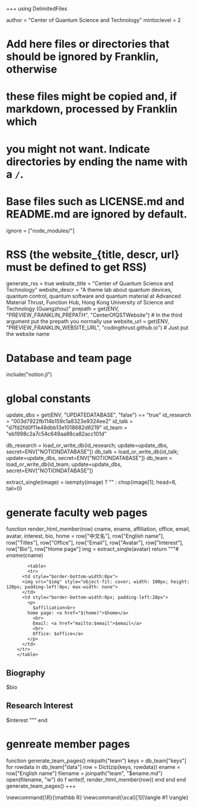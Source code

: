 <!--
Add here global page variables to use throughout your website.
-->
+++
using DelimitedFiles

author = "Center of Quantum Science and Technology"
mintoclevel = 2

# Add here files or directories that should be ignored by Franklin, otherwise
# these files might be copied and, if markdown, processed by Franklin which
# you might not want. Indicate directories by ending the name with a `/`.
# Base files such as LICENSE.md and README.md are ignored by default.
ignore = ["node_modules/"]

# RSS (the website_{title, descr, url} must be defined to get RSS)
generate_rss = true
website_title = "Center of Quantum Science and Technology"
website_descr = "A theme lab about quantum devices, quantum control, quantum software and quantum material at Advanced Material Thrust, Function Hub, Hong Kong University of Science and Technology (Guangzhou)"
prepath = get(ENV, "PREVIEW_FRANKLIN_PREPATH", "CenterOfQSTWebsite") # In the third argument put the prepath you normally use
website_url = get(ENV, "PREVIEW_FRANKLIN_WEBSITE_URL", "codingthrust.github.io") # Just put the website name

# Database and team page
include("notion.jl")

# global constants
update_dbs = get(ENV, "UPDATEDATABASE", "false") == "true"
id_research = "003d7922fb114b159c1a8323e9324ee2"
id_talk = "d7fd2fd0f11e48dbb13e1018682d6219"
id_team = "eb1998c2a7c54c649aa88ca82acc101d"

db_research = load_or_write_db(id_research; update=update_dbs, secret=ENV["NOTIONDATABASE"])
db_talk = load_or_write_db(id_talk; update=update_dbs, secret=ENV["NOTIONDATABASE"])
db_team = load_or_write_db(id_team; update=update_dbs, secret=ENV["NOTIONDATABASE"])

extract_single(image) = isempty(image) ? "" : chop(image[1]; head=6, tail=0)

# generate faculty web pages
function render_html_member(row)
    cname, ename, affiliation, office, email, avatar, interest, bio, home = row["中文名"], row["English name"], row["Titles"], row["Office"], row["Email"], row["Avatar"], row["Interest"], row["Bio"], row["Home page"]
    img = extract_single(avatar)
    return """# $ename ($cname)
~~~
        <table>
        <tr>
      <td style="border-bottom-width:0px">
      <img src="$img" style="object-fit: cover; width: 100px; height: 120px; padding-left:0px; max-width: none">
      </td>
      <td style="border-bottom-width:0px; padding-left:20px">
        <p>
          $affiliation<br>
        home page: <a href="$(home)">$home</a>
          <br>
          Email: <a href="mailto:$email">$email</a>
          <br>
          Office: $office</a>
        </p>
      </td>
    </tr>
    </table>
~~~
## Biography
$bio
## Research Interest
$interest
    """
end

# genreate member pages
function generate_team_pages()
    mkpath("team")
    keys = db_team["keys"]
    for rowdata in db_team["data"]
        row = Dict(zip(keys, rowdata))
        ename = row["English name"]
        filename = joinpath("team", "$ename.md")
        open(filename, "w") do f
            write(f, render_html_member(row))
        end
    end
end
generate_team_pages()
+++

<!--
Add here global latex commands to use throughout your pages.
-->
\newcommand{\R}{\mathbb R}
\newcommand{\scal}[1]{\langle #1 \rangle}
